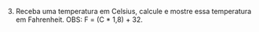 3) Receba uma temperatura em Celsius, calcule e mostre essa temperatura em Fahrenheit.
OBS: F = (C * 1,8) + 32.